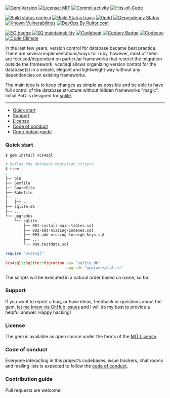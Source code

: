 [![Gem Version](https://badge.fury.io/rb/vcs4sql.svg)](https://rubygems.org/gems/vcs4sql)
[![License: MIT](https://img.shields.io/github/license/mashape/apistatus.svg)](./license.txt)
[![Commit activity](https://img.shields.io/github/commit-activity/y/dgroup/vcs4sql.svg?style=flat-square)](https://github.com/dgroup/vcs4sql/graphs/commit-activity)
[![Hits-of-Code](https://hitsofcode.com/github/dgroup/vcs4sql)](https://hitsofcode.com/view/github/dgroup/vcs4sql)

[![Build status circleci](https://circleci.com/gh/dgroup/vcs4sql.svg?style=shield)](https://circleci.com/gh/dgroup/vcs4sql)
[![Build Status travis](https://img.shields.io/travis/dgroup/vcs4sql.svg?label=travis)](https://travis-ci.org/dgroup/vcs4sql)
[![0pdd](http://www.0pdd.com/svg?name=dgroup/vcs4sql)](http://www.0pdd.com/p?name=dgroup/vcs4sql)
[![Dependency Status](https://requires.io/github/dgroup/vcs4sql/requirements.svg?branch=master)](https://requires.io/github/dgroup/vcs4sql/requirements/?branch=master)
[![Known Vulnerabilities](https://snyk.io/test/github/dgroup/vcs4sql/badge.svg)](https://snyk.io/org/dgroup/project/<TBD>/?tab=dependencies&vulns=vulnerable)
[![DevOps By Rultor.com](http://www.rultor.com/b/dgroup/vcs4sql)](http://www.rultor.com/p/dgroup/vcs4sql)

[![EO badge](http://www.elegantobjects.org/badge.svg)](http://www.elegantobjects.org/#principles)
[![SQ maintainability](https://sonarcloud.io/api/project_badges/measure?project=io.github.dgroup%3Avcs4sql&metric=sqale_rating)](https://sonarcloud.io/dashboard?id=io.github.dgroup%3Avcs4sql)
[![Codebeat](https://codebeat.co/badges/<TBD>)](https://codebeat.co/projects/github-com-dgroup-vcs4sql-master)
[![Codacy Badge](https://api.codacy.com/project/badge/Grade/<TBD>)](https://www.codacy.com/app/dgroup/vcs4sql?utm_source=github.com&amp;utm_medium=referral&amp;utm_content=dgroup/vcs4sql&amp;utm_campaign=Badge_Grade)
[![Codecov](https://codecov.io/gh/dgroup/vcs4sql/branch/master/graph/badge.svg)](https://codecov.io/gh/dgroup/vcs4sql)
[![Code Climate](https://codeclimate.com/github/dgroup/vcs4sql/badges/gpa.svg)](https://codeclimate.com/github/dgroup/vcs4sql)

In the last few years, version control for database became best practice.
There are several implementations/ways for ruby, however, most of them are focused/dependent on particular
frameworks that restrict the migration outside the framework.
vcs4sql allows organizing version control for the database(s) in a simple, elegant and lightweight way without any dependencies on existing frameworks.

The main idea is to keep changes as simple as possible and be able to have full control of the database structure without hidden frameworks "magic".
Initial PoC is designed for [sqlite](https://www.sqlite.org). 

---

- [Quick start](#quick-start)
- [Support](#support)
- [License](#license)
- [Code of conduct](#code-of-conduct)
- [Contribution guide](#contribution-guide)

### Quick start

```
$ gem install vcs4sql
```
```bash
# Define the database migration scripts
$ tree
.
├── bin
├── Gemfile
├── Guardfile
├── Rakefile
├── ...
│   ├── ...
├── sqlite.db
├── ...
└── upgrades
    └── sqlite
        ├── 001-install-main-tables.sql
        ├── 002-add-missing-indexes.sql
        ├── 003-add-missing-foreigh-keys.sql
        ├── ...
        └── 999.testdata.sql
```
```ruby
require "vcs4sql"
 
Vcs4sql::Sqlite::Migration.new "sqlite.db"
                          .upgrade "upgrades/sqlite"
```
The scripts will be executed in a natural order based on name, so far.

### Support

If you want to report a bug, or have ideas, feedback or questions about the gem, [let me know via GitHub issues](https://github.com/dgroup/vcs4sql/issues/new) and I will do my best to provide a helpful answer. Happy hacking!

### License

The gem is available as open source under the terms of the [MIT License](license.txt).

### Code of conduct

Everyone interacting in this project’s codebases, issue trackers, chat rooms and mailing lists is expected to follow the [code of conduct](.github/CODE_OF_CONDUCT.md).

### Contribution guide

Pull requests are welcome!

